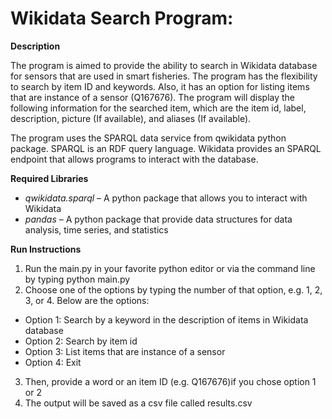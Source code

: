 # Wikidata Search Program:


**Description**

The program is aimed to provide the ability to search in Wikidata database for sensors that are used in smart fisheries. The program has the flexibility to search by item ID and
keywords. Also, it has an option for listing items that are instance of a sensor (Q167676). The program will display the following information for the searched item, which are the item id, label, description, picture (If available), and aliases (If available).

The program uses the SPARQL data service from qwikidata python package. SPARQL is an RDF query language. Wikidata provides an SPARQL endpoint that allows programs to interact with the database.

**Required Libraries**

* *qwikidata.sparql* – A python package that allows you to interact with Wikidata
* *pandas* – A python package that provide data structures for data analysis, time series, and statistics


**Run Instructions**

1. Run the main.py in your favorite python editor or via the command line by typing python main.py
2. Choose one of the options by typing the number of that option, e.g. 1, 2, 3, or 4. Below are the options:
* Option 1: Search by a keyword in the description of items in Wikidata database
* Option 2: Search by item id
* Option 3: List items that are instance of a sensor
* Option 4: Exit
3. Then, provide a word or an item ID (e.g. Q167676)if you chose option 1 or 2
4. The output will be saved as a csv file called results.csv
